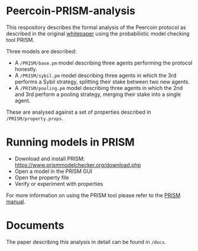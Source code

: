 # Peercoin-PRISM-analysis
This respository describes the formal analysis of the Peercoin protocol as described in the original [whitepaper](https://www.peercoin.net/read/papers/peercoin-paper.pdf) using the probabilistic model checking tool PRISM.

Three models are described:
- A `/PRISM/base.pm` model describing three agents performing the protocol honestly.
- A `/PRISM/sybil.pm` model describing three agents in which the 3rd performs a Sybil strategy, splitting their stake between two new agents.
- A `/PRISM/pooling.pm` model describing three agents in which the 2nd and 3rd perform a pooling strategy, merging their stake into a single agent.

These are analysed against a set of properties described in `/PRISM/property.props`.

# Running models in PRISM
- Download and install PRISM: https://www.prismmodelchecker.org/download.php
- Open a model in the PRISM GUI
- Open the property file
- Verify or experiment with properties

For more information on using the PRISM tool please refer to the [PRISM manual](https://www.prismmodelchecker.org/manual/RunningPRISM/StartingPRISM).

# Documents
The paper describing this analysis in detail can be found in `/docs`.
